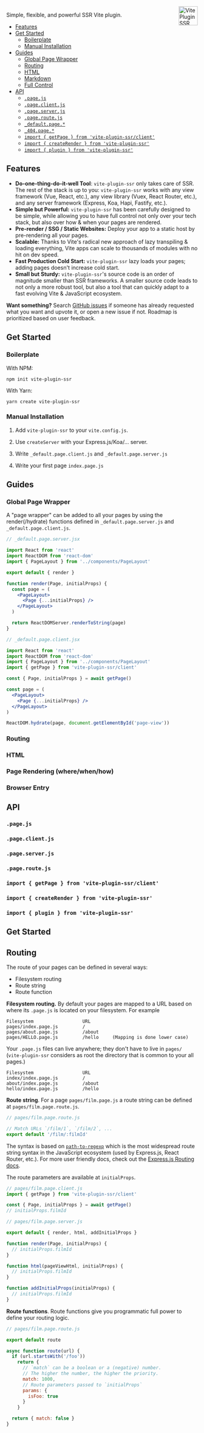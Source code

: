 <a href="/../../#readme">
  <img src="/logo.svg" align="right" height="50" alt="Vite Plugin SSR"/>
</a>

Simple, flexible, and powerful SSR Vite plugin.

- [Features]()
- [Get Started]()
  - [Boilerplate]()
  - [Manual Installation]()
- [Guides]()
  - [Global Page Wrapper]()
  - [Routing]()
  - [HTML]()
  - [Markdown]()
  - [Full Control]()
- [API]()
  - [`.page.js`]()
  - [`.page.client.js`]()
  - [`.page.server.js`]()
  - [`.page.route.js`]()
  - [`_default.page.*`]()
  - [`_404.page.*`]()
  - [`import { getPage } from 'vite-plugin-ssr/client'`]()
  - [`import { createRender } from 'vite-plugin-ssr'`]()
  - [`import { plugin } from 'vite-plugin-ssr'`]()

## Features

- **Do-one-thing-do-it-well Tool**: `vite-plugin-ssr` only takes care of SSR. The rest of the stack is up to you: `vite-plugin-ssr` works with any view framework (Vue, React, etc.), any view library (Vuex, React Router, etc.), and any server framework (Express, Koa, Hapi, Fastify, etc.).
- **Simple but Powerful:** `vite-plugin-ssr` has been carefully designed to be simple, while allowing you to have full control not only over your tech stack, but also over how & when your pages are rendered.
- **Pre-render / SSG / Static Websites:** Deploy your app to a static host by pre-rendering all your pages.
- **Scalable:** Thanks to Vite's radical new approach of lazy transpiling & loading everything, Vite apps can scale to thousands of modules with no hit on dev speed.
- **Fast Production Cold Start:** `vite-plugin-ssr` lazy loads your pages; adding pages doesn't increase cold start.
- **Small but Sturdy:** `vite-plugin-ssr`'s source code is an order of magnitude smaller than SSR frameworks. A smaller source code leads to not only a more robust tool, but also a tool that can quickly adapt to a fast evolving Vite & JavaScript ecosystem.

**Want something?** Search [GitHub issues](https://github.com/brillout/vite-plugin-ssr/issues/) if someone has already requested what you want and upvote it, or open a new issue if not. Roadmap is prioritized based on user feedback.

## Get Started

### Boilerplate

With NPM:

```
npm init vite-plugin-ssr
```

With Yarn:

```
yarn create vite-plugin-ssr
```

### Manual Installation

1. Add `vite-plugin-ssr` to your `vite.config.js`.

2. Use `createServer` with your Express.js/Koa/... server.

3. Write `_default.page.client.js` and `_default.page.server.js`

4. Write your first page `index.page.js`

## Guides

### Global Page Wrapper

A "page wrapper" can be added to all your pages by using the render(/hydrate) functions defined in `_default.page.server.js` and `_default.page.client.js`.

```jsx
// _default.page.server.jsx

import React from 'react'
import ReactDOM from 'react-dom'
import { PageLayout } from '../components/PageLayout'

export default { render }

function render(Page, initialProps) {
  const page = (
    <PageLayout>
      <Page {...initialProps} />
    </PageLayout>
  )

  return ReactDOMServer.renderToString(page)
}
```

```jsx
// _default.page.client.jsx

import React from 'react'
import ReactDOM from 'react-dom'
import { PageLayout } from '../components/PageLayout'
import { getPage } from 'vite-plugin-ssr/client'

const { Page, initialProps } = await getPage()

const page = (
  <PageLayout>
    <Page {...initialProps} />
  </PageLayout>
)

ReactDOM.hydrate(page, document.getElementById('page-view'))
```

### Routing

### HTML

### Page Rendering (where/when/how)

### Browser Entry

## API

### `.page.js`

### `.page.client.js`

### `.page.server.js`

### `.page.route.js`

### `import { getPage } from 'vite-plugin-ssr/client'`

### `import { createRender } from 'vite-plugin-ssr'`

### `import { plugin } from 'vite-plugin-ssr'`

## Get Started

## Routing

The route of your pages can be defined in several ways:

- Filesystem routing
- Route string
- Route function

**Filesystem routing.** By default your pages are mapped to a URL based on where its `.page.js` is located on your filesystem. For example

```
Filesystem                  URL
pages/index.page.js         /
pages/about.page.js         /about
pages/HELLO.page.js         /hello     (Mapping is done lower case)
```

Your `.page.js` files can live anywhere; they don't have to live in `pages/` (`vite-plugin-ssr` considers as root the directory that is common to your all pages.)

```
Filesystem                  URL
index/index.page.js         /
about/index.page.js         /about
hello/index.page.js         /hello
```

**Route string**. For a page `pages/film.page.js` a route string can be defined at `pages/film.page.route.js`.

```js
// pages/film.page.route.js

// Match URLs `/film/1`, `/film/2`, ...
export default '/film/:filmId'
```

The syntax is based on [`path-to-regexp`](https://github.com/pillarjs/path-to-regexp)
which is the most widespread route string syntax in the JavaScript ecosystem (used by Express.js, React Router, etc.).
For more user friendly docs, check out the [Express.js Routing docs](https://expressjs.com/en/guide/routing.html).

The route parameters are available at `initialProps`.

```js
// pages/film.page.client.js
import { getPage } from 'vite-plugin-ssr/client'

const { Page, initialProps } = await getPage()
// initialProps.filmId
```

```js
// pages/film.page.server.js

export default { render, html, addInitialProps }

function render(Page, initialProps) {
  // initialProps.filmId
}

function html(pageViewHtml, initialProps) {
  // initialProps.filmId
}

function addInitialProps(initialProps) {
  // initialProps.filmId
}
```

**Route functions**. Route functions give you programmatic full power to define your routing logic.

```js
// pages/film.page.route.js

export default route

async function route(url) {
  if (url.startsWith('/foo'))
    return {
      // `match` can be a boolean or a (negative) number.
      // The higher the number, the higher the priority.
      match: 1000,
      // Route parameters passed to `initialProps`
      params: {
        isFoo: true
      }
    }

  return { match: false }
}
```
